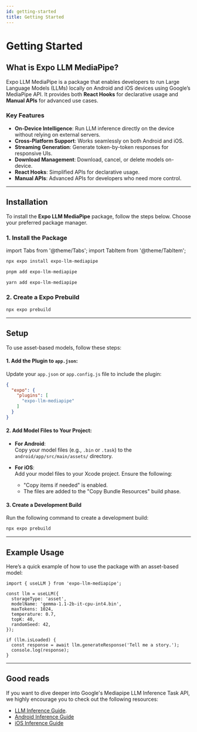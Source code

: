 ```yaml
---
id: getting-started
title: Getting Started
---
```


# Getting Started

## What is Expo LLM MediaPipe?

Expo LLM MediaPipe is a package that enables developers to run Large Language Models (LLMs) locally on Android and iOS devices using Google’s MediaPipe API. It provides both **React Hooks** for declarative usage and **Manual APIs** for advanced use cases.

### Key Features

- **On-Device Intelligence**: Run LLM inference directly on the device without relying on external servers.
- **Cross-Platform Support**: Works seamlessly on both Android and iOS.
- **Streaming Generation**: Generate token-by-token responses for responsive UIs.
- **Download Management**: Download, cancel, or delete models on-device.
- **React Hooks**: Simplified APIs for declarative usage.
- **Manual APIs**: Advanced APIs for developers who need more control.

---

## Installation

To install the **Expo LLM MediaPipe** package, follow the steps below. Choose your preferred package manager.

### 1. Install the Package

import Tabs from '@theme/Tabs';
import TabItem from '@theme/TabItem';

<Tabs>
<TabItem value="npm" label="npm" default>

```bash
npx expo install expo-llm-mediapipe
```

</TabItem>
<TabItem value="pnpm" label="pnpm">

```bash
pnpm add expo-llm-mediapipe
```

</TabItem>
<TabItem value="yarn" label="yarn">

```bash
yarn add expo-llm-mediapipe
```

</TabItem>
</Tabs>

### 2. Create a Expo Prebuild

```bash
npx expo prebuild
```

---

## Setup

To use asset-based models, follow these steps:

#### **1. Add the Plugin to `app.json`:**

Update your `app.json` or `app.config.js` file to include the plugin:

```json
{
  "expo": {
    "plugins": [
      "expo-llm-mediapipe"
    ]
  }
}
```

#### **2. Add Model Files to Your Project:**

- **For Android**:  
  Copy your model files (e.g., `.bin` or `.task`) to the `android/app/src/main/assets/` directory.

- **For iOS**:  
  Add your model files to your Xcode project. Ensure the following:
  - "Copy items if needed" is enabled.
  - The files are added to the "Copy Bundle Resources" build phase.

#### **3. Create a Development Build**

Run the following command to create a development build:

```bash
npx expo prebuild
```

---

## Example Usage

Here’s a quick example of how to use the package with an asset-based model:

```tsx
import { useLLM } from 'expo-llm-mediapipe';

const llm = useLLM({
  storageType: 'asset',
  modelName: 'gemma-1.1-2b-it-cpu-int4.bin',
  maxTokens: 1024,
  temperature: 0.7,
  topK: 40,
  randomSeed: 42,
});

if (llm.isLoaded) {
  const response = await llm.generateResponse('Tell me a story.');
  console.log(response);
}
```

---

## Good reads

If you want to dive deeper into Google's Mediapipe LLM Inference Task API, we highly encourage you to check out the following resources:

- [LLM Inference Guide](https://ai.google.dev/edge/mediapipe/solutions/genai/llm_inference).
- [Android Inference Guide](https://ai.google.dev/edge/mediapipe/solutions/genai/llm_inference/android)
- [iOS Inference Guide](https://ai.google.dev/edge/mediapipe/solutions/genai/llm_inference/ios)
